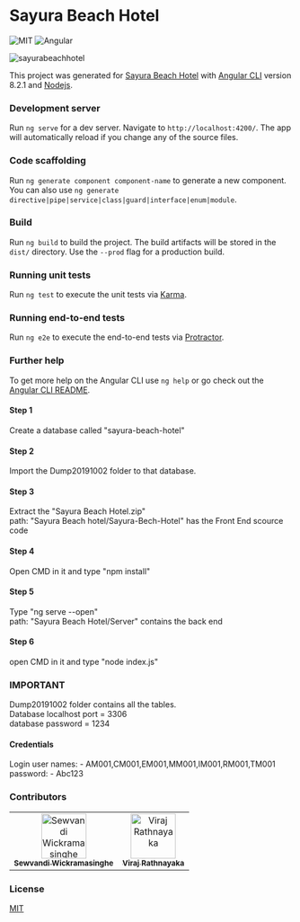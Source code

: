# Sayura Beach Hotel

![MIT](https://img.shields.io/badge/Licence-MIT-orange)
![Angular](https://img.shields.io/badge/Angular-CLI-green)

![sayurabeachhotel](https://user-images.githubusercontent.com/61576355/82745826-41a9cb00-9da6-11ea-8f1c-c8a9ea42c67f.png)

This project was generated for [Sayura Beach Hotel](http://www.sayurabeachhotel.com/) with [Angular CLI](https://github.com/angular/angular-cli) version 8.2.1 and [Nodejs](https://github.com/nodejs).

### Development server
Run `ng serve` for a dev server. Navigate to `http://localhost:4200/`. The app will automatically reload if you change any of the source files.

### Code scaffolding
Run `ng generate component component-name` to generate a new component. You can also use `ng generate directive|pipe|service|class|guard|interface|enum|module`.

### Build
Run `ng build` to build the project. The build artifacts will be stored in the `dist/` directory. Use the `--prod` flag for a production build.

### Running unit tests
Run `ng test` to execute the unit tests via [Karma](https://karma-runner.github.io).

### Running end-to-end tests
Run `ng e2e` to execute the end-to-end tests via [Protractor](http://www.protractortest.org/).

### Further help
To get more help on the Angular CLI use `ng help` or go check out the [Angular CLI README](https://github.com/angular/angular-cli/blob/master/README.md).

#### Step 1
Create a database called "sayura-beach-hotel"

#### Step 2
Import the Dump20191002 folder to that database.

#### Step 3
Extract the "Sayura Beach Hotel.zip"<br/>
path: "Sayura Beach hotel/Sayura-Bech-Hotel" has the Front End scource code

#### Step 4
Open CMD in it and type "npm install"

#### Step 5
Type "ng serve --open"<br/>
path: "Sayura Beach Hotel/Server" contains the back end

#### Step 6
open CMD in it and type "node index.js"

### IMPORTANT
Dump20191002 folder contains all the tables.<br/>
Database localhost port = 3306<br/>
database password = 1234<br/>

#### Credentials
Login user names: - AM001,CM001,EM001,MM001,IM001,RM001,TM001<br/>
password: - Abc123

### Contributors

<table>
    <tr>
        <td align="center"><a href="https://github.com/Sewvandiii"><img
                    src="https://avatars0.githubusercontent.com/u/61576355?s=460&u=09001c20e83270ee3afd81a692f4b865f61441eb&v=4" width="80px;"
                    alt="Sewvandi Wickramasinghe" /><br /><sub><b>Sewvandi Wickramasinghe</b></sub></a>
        </td>
        <td align="center"><a href="https://github.com/Viraj97"><img
                    src="https://avatars1.githubusercontent.com/u/36671096?s=400&u=853a35679e378ed2f92a4f40f3f1fc2df0849977&v=4" width="80px;"
                    alt="Viraj Rathnayaka" /><br /><sub><b>Viraj Rathnayaka</b></sub></a><br />
        </td>
</table>

### License
[MIT](https://opensource.org/licenses/mit-license.html)
